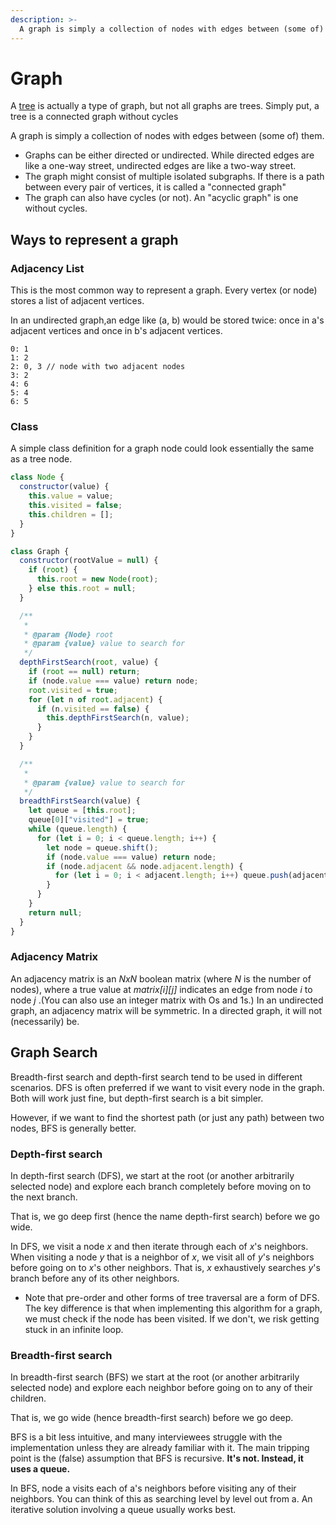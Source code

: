 ```yaml
---
description: >-
  A graph is simply a collection of nodes with edges between (some of) them.
---
```


# Graph

A [tree](tree.md) is actually a type of graph, but not all graphs are trees. Simply put, a tree is a connected graph without cycles

A graph is simply a collection of nodes with edges between (some of) them.

- Graphs can be either directed or undirected. While directed edges are like a one-way street, undirected edges are like a two-way street.
- The graph might consist of multiple isolated subgraphs. If there is a path between every pair of vertices, it is called a "connected graph"
- The graph can also have cycles (or not). An "acyclic graph" is one without cycles.

## Ways to represent a graph

### Adjacency List

This is the most common way to represent a graph. Every vertex (or node) stores a list of adjacent vertices.

In an undirected graph,an edge like (a, b) would be stored twice: once in a's adjacent vertices and once in b's adjacent vertices.

```
0: 1
1: 2
2: 0, 3 // node with two adjacent nodes
3: 2
4: 6
5: 4
6: 5
```

### Class

A simple class definition for a graph node could look essentially the same as a tree node.

```javascript
class Node {
  constructor(value) {
    this.value = value;
    this.visited = false;
    this.children = [];
  }
}
```

```javascript
class Graph {
  constructor(rootValue = null) {
    if (root) {
      this.root = new Node(root);
    } else this.root = null;
  }

  /**
   *
   * @param {Node} root
   * @param {value} value to search for
   */
  depthFirstSearch(root, value) {
    if (root == null) return;
    if (node.value === value) return node;
    root.visited = true;
    for (let n of root.adjacent) {
      if (n.visited == false) {
        this.depthFirstSearch(n, value);
      }
    }
  }

  /**
   *
   * @param {value} value to search for
   */
  breadthFirstSearch(value) {
    let queue = [this.root];
    queue[0]["visited"] = true;
    while (queue.length) {
      for (let i = 0; i < queue.length; i++) {
        let node = queue.shift();
        if (node.value === value) return node;
        if (node.adjacent && node.adjacent.length) {
          for (let i = 0; i < adjacent.length; i++) queue.push(adjacent);
        }
      }
    }
    return null;
  }
}
```

### Adjacency Matrix

An adjacency matrix is an _NxN_ boolean matrix (where _N_ is the number of nodes), where a true value at _matrix[i][j]_
indicates an edge from node _i_ to node _j_ .(You can also use an integer matrix with Os and 1s.)
In an undirected graph, an adjacency matrix will be symmetric. In a directed graph, it will not (necessarily) be.

## Graph Search

Breadth-first search and depth-first search tend to be used in different scenarios. DFS is often preferred if we want to visit every node in the graph. Both will work just fine, but depth-first search is a bit simpler.

However, if we want to find the shortest path (or just any path) between two nodes, BFS is generally better.

### Depth-first search

In depth-first search (DFS), we start at the root (or another arbitrarily selected node) and explore each branch completely before moving on to the next branch.

That is, we go deep first (hence the name depth-first search) before we go wide.

In DFS, we visit a node _x_ and then iterate through each of _x_'s neighbors. When visiting a node _y_ that is a neighbor of _x_, we visit all of _y_'s neighbors before going on to _x_'s other neighbors. That is, _x_ exhaustively searches _y_'s branch before any of its other neighbors.

- Note that pre-order and other forms of tree traversal are a form of DFS. The key difference is that when implementing this algorithm for a graph, we must check if the node has been visited. If we don't, we risk getting stuck in an infinite loop.

### Breadth-first search

In breadth-first search (BFS) we start at the root (or another arbitrarily selected node) and explore each neighbor before going on to any of their children.

That is, we go wide (hence breadth-first search) before we go deep.

BFS is a bit less intuitive, and many interviewees struggle with the implementation unless they are already familiar with it. The main tripping point is the (false) assumption that BFS is recursive. **It's not. Instead, it uses a queue.**

In BFS, node a visits each of a's neighbors before visiting any of their neighbors. You can think of this as searching level by level out from a. An iterative solution involving a queue usually works best.
